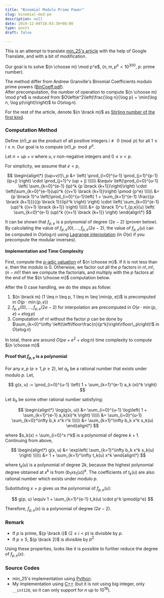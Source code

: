 ```yaml
---
title: "Binomial Modulo Prime Power"
slug: binomial-mod-pe
description: null
date: 2019-12-04T16:03:30+08:00
type: posts
draft: false

---
```



This is an attempt to translate [min_25's article](https://min-25.hatenablog.com/entry/2017/11/01/185400) with the help of Google Translate, and with a bit of modification.

Our goal is to solve ${n \choose m} \mod p^e$, ($n, m, p^e < 10^{300}$, $p$: prime number).

The method differ from Andrew Granville's Binomial Coefficients modulo prime powers ([BinCoeff.pdf](https://web.archive.org/web/20170202003812/http://www.dms.umontreal.ca/~andrew/PDF/BinCoeff.pdf)). \
After precomputation, the number of operation to compute ${n \choose m} \mod p^e$ is reduced from $O\left(e^2\left(\frac{\log n}{\log p} + \min(\log n, \log p)\right)\right)$ to $O(e \log n)$.

For the rest of the article, denote ${n \brack m}$ as [Stirling number of the first kind](https://en.wikipedia.org/wiki/Stirling_numbers_of_the_first_kind).

### Computation Method

Define $(n!)\_p$ as the product of all positive integers $i \not\equiv 0 \pmod p$ for all $1 \leq i \leq n$. Our goal is to compute $(n!)\_p \mod p^e$.

Let $n = up + v$ where $u, v$ non-negative integers and $0 \leq v < p$.

For simplicity, we assume that $e < p$,

$$
\begin{align\*}
((up+v)!)\_p &= \left( \prod_{i=0}^{u-1} \prod_{j=1}^{p-1} (ip+j) \right) \cdot \prod_{j=1}^v (up + j) \\\\\\
&\equiv \left(\prod_{i=0}^{u-1} \left( \sum_{k=0}^{e-1} (ip)^k {p \brack {k+1}}\right)\right) \cdot \left(\sum_{k=0}^{e-1}(up)^k {{v+1} \brack {k+1}}\right) \pmod {p^e} \\\\\\
&= {p \brack 1}^u \left(\prod_{i=0}^{u-1}\left( 1 + \sum_{k=1}^{e-1} \frac{{p \brack {k+1}}}{{p \brack 1}}(ip)^k \right) \right) \cdot \left( \sum_{k=0}^{e-1} (up)^k {{v+1} \brack {k+1}} \right) \\\\\\
&= {p \brack 1}^u f_{p,e}(u) \left( \sum_{k=0}^{e-1} (up)^k {{v+1} \brack {k+1}} \right)
\end{align\*}
$$

It can be shown that $f_{p, e}$ is a polynomial of degree $(2e - 2)$ (proven below). By calculating the value of $f_{p, e}(0), \ldots, f_{p, e}(2e-2)$, the value of $f_{p, e}(u)$ can be computed in $O(e \log n)$ using [Lagrange interpolation](https://en.wikipedia.org/wiki/Lagrange_polynomial) (in $O(e)$ if you precompute the modular inverses).

#### Implementation and Time Complexity

First, compute the [$p$-adic valuation](https://en.wikipedia.org/wiki/P-adic_order) of ${n \choose m}$. If it is not less than $e$, then the modulo is 0. Otherwise, we factor out all the $p$ factors in $n!, m!, (n-m)!$ then we compute the factorials, and multiply with the $p$ factors at the end of the ${n \choose m}$ computation below.

After the 0 case handling, we do the steps as follow:

1. ${n \brack m} (1 \leq n \leq p, 1 \leq m \leq \min(p, e))$ is precomputed in $O(p \cdot \min(p, e))$
2. $f_{p, e}(0), \ldots, f_{p, e}(2e-2)$ for interpolation are precomputed in $O(e \cdot \min(p, e) + e \log p)$
3. Computation of $n!$ without the factor $p$ can be done by $\sum_{k=0}^\infty \left(\left\lfloor\frac{n}{p^k}\right\rfloor\_p\right)!$ in $O(e \log n)$

In total, there are around $O(pe + e^2 + e \log n)$ time complexity to compute ${n \choose m}$

#### Proof that $f_{p, e}$ is a polynomial

For any $e, p$ $(e \geq 1, p \geq 2)$, let $a_k$ be a rational number that exists under modulo $p$. Let,

$$ g(x, u) := \prod_{i=0}^{u-1} \left( 1 + \sum_{k=1}^{e-1} a_k (xi)^k \right) $$

Let $b_k$ be some other rational number satisfying:

$$
\begin{align\*}
\log(g(x, u)) &= \sum_{i=0}^{u-1} \log\left( 1 + \sum_{k=1}^{e-1} a_k(xi)^k \right) \\\\\\
 &= \sum_{i=0}^{u-1} \sum_{k=0}^\infty b_k x^k i^k \\\\\\
 &= \sum_{k=1}^\infty b_k x^k s_k(u)
\end{align\*}
$$

where $s_k(x) = \sum_{i=0}^x i^k$ is a polynomial of degree $k+1$. Continuing from above,

$$
\begin{align\*}
g(x, u) &= \exp\left( \sum_{k=1}^\infty b_k x^k s_k(u) \right) \\\\\\
&= 1 + \sum_{k=1}^\infty t_k(u) x^k
\end{align\*}
$$

where $t_k(u)$ is a polynomial of degree $2k$, because the highest polynomial degree obtained at $x^k$ is from $(b_1 x s_1(u))^k$. The coefficients of $t_k(u)$ are also rational number which exists under modulo $p$.

Substituting $x = p$ gives us the polynomial of $f_{p, e}(u)$:

$$ g(p, u) \equiv 1 + \sum_{k=1}^{e-1} t_k(u) \cdot p^k \pmod{p^e} $$

Therefore, $f_{p, e}(x)$ is a polynomial of degree $(2e - 2)$.


### Remark

- If $p$ is prime, ${p \brack i}$ $(2 \leq i < p)$ is divisible by $p$.
- If $p \geq 5$, ${p \brack 2}$ is divisible by $p^2$

Using these properties, looks like it is possible to further reduce the degree of $f_{p, e}(x)$.

### Source Codes

- min_25's implementation using [Python](https://gist.github.com/min-25/a5496354e10064a581d6b0c52c727a26).
- My implementation using [C++](https://github.com/prabowo02/CP/blob/master/binomial_mod_pe.cpp) (but it is not using big integer, only `__int128`, so it can only support for $n$ up to $10^{18}$).
